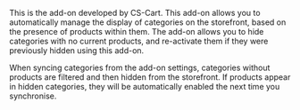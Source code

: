 This is the add-on developed by CS-Cart. This add-on allows you to automatically manage the display of categories on the storefront, based on the presence of products within them. The add-on allows you to hide categories with no current products, and re-activate them if they were previously hidden using this add-on.

When syncing categories from the add-on settings, categories without products are filtered and then hidden from the storefront. If products appear in hidden categories, they will be automatically enabled the next time you synchronise.
